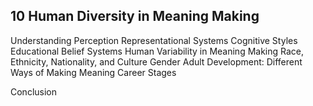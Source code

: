 ## 10 Human Diversity in Meaning Making

Understanding Perception Representational Systems Cognitive Styles Educational Belief Systems Human Variability in Meaning Making Race, Ethnicity, Nationality, and Culture Gender Adult Development: Different Ways of Making Meaning Career Stages

Conclusion
